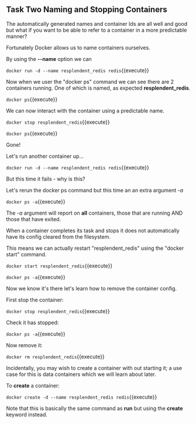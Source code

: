## Task Two Naming and Stopping Containers

The automatically generated names and container Ids are all well and good but what if you want to be able to refer to a container in a more predictable manner?

Fortunately Docker allows us to name containers ourselves.

By using the **--name** option we can

`docker run -d --name resplendent_redis redis`{{execute}}

Now when we user the "docker ps" command we can see there are 2 containers running. One of which is named, as expected **resplendent_redis**.

`docker ps`{{execute}}

We can now interact with the container using a predictable name.

`docker stop resplendent_redis`{{execute}}

`docker ps`{{execute}}

Gone!

Let's run another container up...

`docker run -d --name resplendent_redis redis`{{execute}}

But this time it fails - why is this?

Let's rerun the docker ps command but this time an an extra argument _-a_

`docker ps -a`{{execute}}

The _-a_ argument will report on **all** containers, those that are running AND those that have exited.

When a container completes its task and stops it does not automatically have its config cleared from the filesystem.

This means we can actually restart "resplendent_redis" using the "docker start" command.

`docker start resplendent_redis`{{execute}}

`docker ps -a`{{execute}}

Now we know it's there let's learn how to remove the container config.

First stop the container:

`docker stop resplendent_redis`{{execute}}

Check it has stopped:

`docker ps -a`{{execute}}

Now remove it:

`docker rm resplendent_redis`{{execute}}

Incidentally, you may wish to create a container with out starting it; a use case for this is data containers which we will learn about later.

To **create** a container:

`docker create -d --name resplendent_redis redis`{{execute}}

Note that this is basically the same command as **run** but using the **create** keyword instead.


